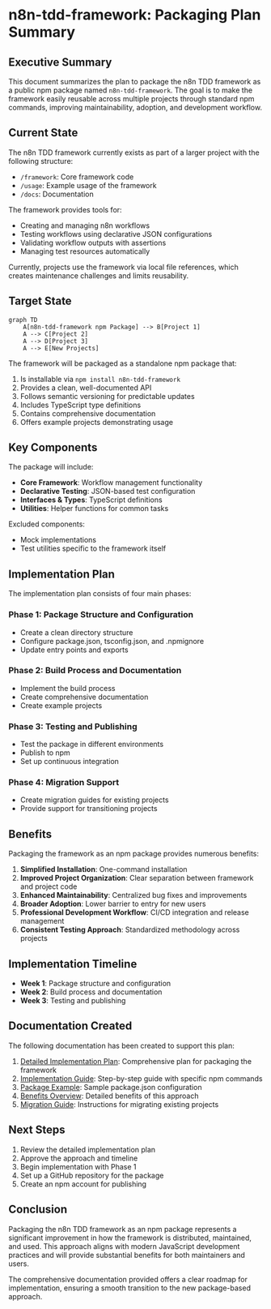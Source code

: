 # n8n-tdd-framework: Packaging Plan Summary

## Executive Summary

This document summarizes the plan to package the n8n TDD framework as a public npm package named `n8n-tdd-framework`. The goal is to make the framework easily reusable across multiple projects through standard npm commands, improving maintainability, adoption, and development workflow.

## Current State

The n8n TDD framework currently exists as part of a larger project with the following structure:

- `/framework`: Core framework code
- `/usage`: Example usage of the framework
- `/docs`: Documentation

The framework provides tools for:
- Creating and managing n8n workflows
- Testing workflows using declarative JSON configurations
- Validating workflow outputs with assertions
- Managing test resources automatically

Currently, projects use the framework via local file references, which creates maintenance challenges and limits reusability.

## Target State

```mermaid
graph TD
    A[n8n-tdd-framework npm Package] --> B[Project 1]
    A --> C[Project 2]
    A --> D[Project 3]
    A --> E[New Projects]
```

The framework will be packaged as a standalone npm package that:

1. Is installable via `npm install n8n-tdd-framework`
2. Provides a clean, well-documented API
3. Follows semantic versioning for predictable updates
4. Includes TypeScript type definitions
5. Contains comprehensive documentation
6. Offers example projects demonstrating usage

## Key Components

The package will include:

- **Core Framework**: Workflow management functionality
- **Declarative Testing**: JSON-based test configuration
- **Interfaces & Types**: TypeScript definitions
- **Utilities**: Helper functions for common tasks

Excluded components:
- Mock implementations
- Test utilities specific to the framework itself

## Implementation Plan

The implementation plan consists of four main phases:

### Phase 1: Package Structure and Configuration

- Create a clean directory structure
- Configure package.json, tsconfig.json, and .npmignore
- Update entry points and exports

### Phase 2: Build Process and Documentation

- Implement the build process
- Create comprehensive documentation
- Create example projects

### Phase 3: Testing and Publishing

- Test the package in different environments
- Publish to npm
- Set up continuous integration

### Phase 4: Migration Support

- Create migration guides for existing projects
- Provide support for transitioning projects

## Benefits

Packaging the framework as an npm package provides numerous benefits:

1. **Simplified Installation**: One-command installation
2. **Improved Project Organization**: Clear separation between framework and project code
3. **Enhanced Maintainability**: Centralized bug fixes and improvements
4. **Broader Adoption**: Lower barrier to entry for new users
5. **Professional Development Workflow**: CI/CD integration and release management
6. **Consistent Testing Approach**: Standardized methodology across projects

## Implementation Timeline

- **Week 1**: Package structure and configuration
- **Week 2**: Build process and documentation
- **Week 3**: Testing and publishing

## Documentation Created

The following documentation has been created to support this plan:

1. [Detailed Implementation Plan](./n8n-tdd-framework-packaging-plan.md): Comprehensive plan for packaging the framework
2. [Implementation Guide](./n8n-tdd-framework-implementation-guide.md): Step-by-step guide with specific npm commands
3. [Package Example](./n8n-tdd-framework-package-example.md): Sample package.json configuration
4. [Benefits Overview](./n8n-tdd-framework-benefits.md): Detailed benefits of this approach
5. [Migration Guide](./n8n-tdd-framework-migration-guide.md): Instructions for migrating existing projects

## Next Steps

1. Review the detailed implementation plan
2. Approve the approach and timeline
3. Begin implementation with Phase 1
4. Set up a GitHub repository for the package
5. Create an npm account for publishing

## Conclusion

Packaging the n8n TDD framework as an npm package represents a significant improvement in how the framework is distributed, maintained, and used. This approach aligns with modern JavaScript development practices and will provide substantial benefits for both maintainers and users.

The comprehensive documentation provided offers a clear roadmap for implementation, ensuring a smooth transition to the new package-based approach.